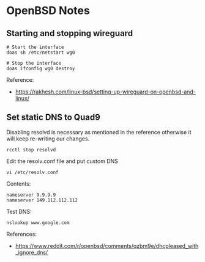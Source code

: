 # OpenBSD Notes

## Starting and stopping wireguard
```
# Start the interface
doas sh /etc/netstart wg0

# Stop the interface 
doas ifconfig wg0 destroy
```

Reference:
- https://rakhesh.com/linux-bsd/setting-up-wireguard-on-openbsd-and-linux/

## Set static DNS to Quad9
Disabling resolvd is necessary as mentioned in the reference otherwise it will keep re-writing our changes.

```
rcctl stop resolvd
```

Edit the resolv.conf file and put custom DNS

```
vi /etc/resolv.conf
```

Contents:
```
nameserver 9.9.9.9
nameserver 149.112.112.112
```

Test DNS:
```
nslookup www.google.com
```

References:
- https://www.reddit.com/r/openbsd/comments/qzbm9e/dhcpleased_with_ignore_dns/
